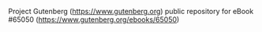 Project Gutenberg (https://www.gutenberg.org) public repository for
eBook #65050 (https://www.gutenberg.org/ebooks/65050)
